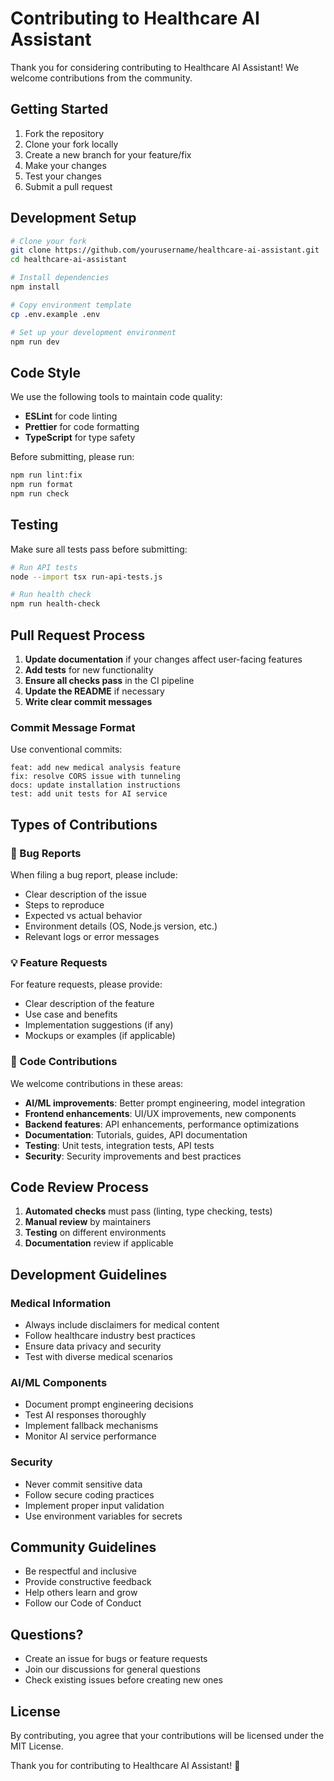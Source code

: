 # Contributing to Healthcare AI Assistant

Thank you for considering contributing to Healthcare AI Assistant! We welcome contributions from the community.

## Getting Started

1. Fork the repository
2. Clone your fork locally
3. Create a new branch for your feature/fix
4. Make your changes
5. Test your changes
6. Submit a pull request

## Development Setup

```bash
# Clone your fork
git clone https://github.com/yourusername/healthcare-ai-assistant.git
cd healthcare-ai-assistant

# Install dependencies
npm install

# Copy environment template
cp .env.example .env

# Set up your development environment
npm run dev
```

## Code Style

We use the following tools to maintain code quality:

- **ESLint** for code linting
- **Prettier** for code formatting
- **TypeScript** for type safety

Before submitting, please run:

```bash
npm run lint:fix
npm run format
npm run check
```

## Testing

Make sure all tests pass before submitting:

```bash
# Run API tests
node --import tsx run-api-tests.js

# Run health check
npm run health-check
```

## Pull Request Process

1. **Update documentation** if your changes affect user-facing features
2. **Add tests** for new functionality
3. **Ensure all checks pass** in the CI pipeline
4. **Update the README** if necessary
5. **Write clear commit messages**

### Commit Message Format

Use conventional commits:

```
feat: add new medical analysis feature
fix: resolve CORS issue with tunneling
docs: update installation instructions
test: add unit tests for AI service
```

## Types of Contributions

### 🐛 Bug Reports

When filing a bug report, please include:

- Clear description of the issue
- Steps to reproduce
- Expected vs actual behavior
- Environment details (OS, Node.js version, etc.)
- Relevant logs or error messages

### 💡 Feature Requests

For feature requests, please provide:

- Clear description of the feature
- Use case and benefits
- Implementation suggestions (if any)
- Mockups or examples (if applicable)

### 🔧 Code Contributions

We welcome contributions in these areas:

- **AI/ML improvements**: Better prompt engineering, model integration
- **Frontend enhancements**: UI/UX improvements, new components
- **Backend features**: API enhancements, performance optimizations
- **Documentation**: Tutorials, guides, API documentation
- **Testing**: Unit tests, integration tests, API tests
- **Security**: Security improvements and best practices

## Code Review Process

1. **Automated checks** must pass (linting, type checking, tests)
2. **Manual review** by maintainers
3. **Testing** on different environments
4. **Documentation** review if applicable

## Development Guidelines

### Medical Information

- Always include disclaimers for medical content
- Follow healthcare industry best practices
- Ensure data privacy and security
- Test with diverse medical scenarios

### AI/ML Components

- Document prompt engineering decisions
- Test AI responses thoroughly
- Implement fallback mechanisms
- Monitor AI service performance

### Security

- Never commit sensitive data
- Follow secure coding practices
- Implement proper input validation
- Use environment variables for secrets

## Community Guidelines

- Be respectful and inclusive
- Provide constructive feedback
- Help others learn and grow
- Follow our Code of Conduct

## Questions?

- Create an issue for bugs or feature requests
- Join our discussions for general questions
- Check existing issues before creating new ones

## License

By contributing, you agree that your contributions will be licensed under the MIT License.

Thank you for contributing to Healthcare AI Assistant! 🚀
